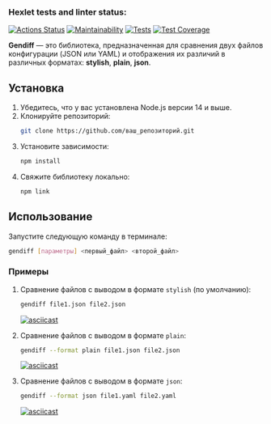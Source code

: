 ### Hexlet tests and linter status:
[![Actions Status](https://github.com/Maksonik/frontend-project-46/actions/workflows/hexlet-check.yml/badge.svg)](https://github.com/Maksonik/frontend-project-46/actions)
[![Maintainability](https://api.codeclimate.com/v1/badges/1363879eb9b29da10dd2/maintainability)](https://codeclimate.com/github/Maksonik/frontend-project-46/maintainability)
[![Tests](https://github.com/Maksonik/frontend-project-46/actions/workflows/test_lint.yml/badge.svg)](https://github.com/Maksonik/frontend-project-46/actions/workflows/test_lint.yml)
[![Test Coverage](https://api.codeclimate.com/v1/badges/1363879eb9b29da10dd2/test_coverage)](https://codeclimate.com/github/Maksonik/frontend-project-46/test_coverage)



**Gendiff** — это библиотека, предназначенная для сравнения двух файлов конфигурации (JSON или YAML) и отображения их различий в различных форматах: **stylish**, **plain**, **json**.

## Установка

1. Убедитесь, что у вас установлена Node.js версии 14 и выше.
2. Клонируйте репозиторий:
   ```bash
   git clone https://github.com/ваш_репозиторий.git
   ```
3. Установите зависимости:
   ```bash
   npm install
   ```
4. Свяжите библиотеку локально:
   ```bash
   npm link
   ```

## Использование

Запустите следующую команду в терминале:

```bash
gendiff [параметры] <первый_файл> <второй_файл>
```

### Примеры

1. Сравнение файлов с выводом в формате `stylish` (по умолчанию):
   ```bash
   gendiff file1.json file2.json
   ```

   [![asciicast](https://asciinema.org/a/tS1v46zptWvcSCj67L8WjeycP.svg)](https://asciinema.org/a/tS1v46zptWvcSCj67L8WjeycP)

2. Сравнение файлов с выводом в формате `plain`:
   ```bash
   gendiff --format plain file1.json file2.json
   ```

   [![asciicast](https://asciinema.org/a/OGzh46mlIZt7LIaBQrebQemlR.svg)](https://asciinema.org/a/OGzh46mlIZt7LIaBQrebQemlR)

3. Сравнение файлов с выводом в формате `json`:
   ```bash
   gendiff --format json file1.yaml file2.yaml
   ```

   [![asciicast](https://asciinema.org/a/kNsvZdS4kkwy7TY5dOka8YHUX.svg)](https://asciinema.org/a/kNsvZdS4kkwy7TY5dOka8YHUX)
